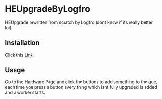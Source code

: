# HEUpgradeByLogfro
HEUpgrade rewritten from scratch by Logfro (dont know if its really better lol)

## Installation
Click this [Link](https://github.com/HEScriptsPack/HEUpgradeByLogfro/raw/master/HEUpgrade.user.js)

## Usage
Go to the Hardware Page and click the buttons to add something to the que, each time you press a button every thing which isnt fully upgraded is added and a worker starts.
